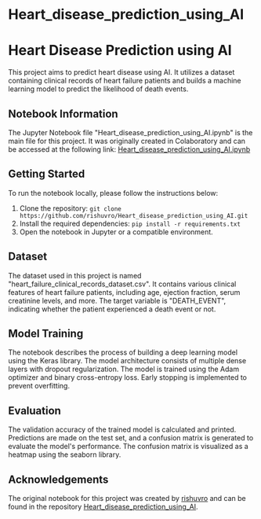 # Heart_disease_prediction_using_AI
# Heart Disease Prediction using AI

This project aims to predict heart disease using AI. It utilizes a dataset containing clinical records of heart failure patients and builds a machine learning model to predict the likelihood of death events.

## Notebook Information

The Jupyter Notebook file "Heart_disease_prediction_using_AI.ipynb" is the main file for this project. It was originally created in Colaboratory and can be accessed at the following link: [Heart_disease_prediction_using_AI.ipynb](https://colab.research.google.com/github/rishuvro/Heart_disease_prediction_using_AI/blob/main/Heart_disease_prediction_using_AI.ipynb)

## Getting Started

To run the notebook locally, please follow the instructions below:

1. Clone the repository: `git clone https://github.com/rishuvro/Heart_disease_prediction_using_AI.git`
2. Install the required dependencies: `pip install -r requirements.txt`
3. Open the notebook in Jupyter or a compatible environment.

## Dataset

The dataset used in this project is named "heart_failure_clinical_records_dataset.csv". It contains various clinical features of heart failure patients, including age, ejection fraction, serum creatinine levels, and more. The target variable is "DEATH_EVENT", indicating whether the patient experienced a death event or not.

## Model Training

The notebook describes the process of building a deep learning model using the Keras library. The model architecture consists of multiple dense layers with dropout regularization. The model is trained using the Adam optimizer and binary cross-entropy loss. Early stopping is implemented to prevent overfitting.

## Evaluation

The validation accuracy of the trained model is calculated and printed. Predictions are made on the test set, and a confusion matrix is generated to evaluate the model's performance. The confusion matrix is visualized as a heatmap using the seaborn library.

## Acknowledgements

The original notebook for this project was created by [rishuvro](https://github.com/rishuvro) and can be found in the repository [Heart_disease_prediction_using_AI](https://github.com/rishuvro/Heart_disease_prediction_using_AI).


